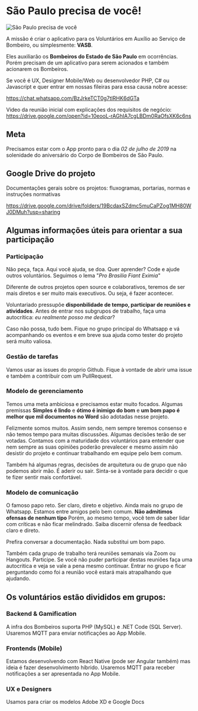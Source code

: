 # São Paulo precisa de você!

![São Paulo precisa de você](https://raw.githubusercontent.com/voluntarios193sp/docsgerais/master/cartaz-convocacao-01.jpeg "São Paulo precisa de você!")

A missão é criar o aplicativo para os Voluntários em Auxílio ao Serviço de Bombeiro, ou simplesmente: **VASB**.

Eles auxiliarão os **Bombeiros do Estado de São Paulo** em ocorrências. Porém precisam de um aplicativo para serem acionados e também acionarem os Bombeiros.

Se você é UX, Designer Mobile/Web ou desenvolvedor PHP, C# ou Javascript e quer entrar em nossas fileiras para essa causa nobre acesse:

https://chat.whatsapp.com/BzJrkeTCT0g7tIRHK6dGTa

Video da reunião inicial com explicações dos requisitos de negócio: https://drive.google.com/open?id=10eooL-rAGhIA7cgLBDm0RaOfsXK6c6ns

## Meta

Precisamos estar com o App pronto para o dia *02 de julho de 2019* na solenidade do aniversário do Corpo de Bombeiros de São Paulo.

## Google Drive do projeto

Documentações gerais sobre os projetos: fluxogramas, portarias, normas e instruções normativas

https://drive.google.com/drive/folders/19BcdaxSZdmc5muCaPZog1MH80WJ0DMuh?usp=sharing

## Algumas informações úteis para orientar a sua participação

### Participação

Não peça, faça. Aqui você ajuda, se doa. Quer aprender? Code e ajude outros voluntários. Seguimos o lema "*Pro Brasilia Fiant Eximia*"

Diferente de outros projetos open source e colaborativos, teremos de ser mais diretos e ser muito mais executivos. Ou seja, é fazer acontecer.

Voluntariado pressupõe **disponbilidade de tempo, participar de reuniões e atividades**. Antes de entrar nos subgrupos de trabalho, faça uma autocrítica: *eu realmente posso me dedicar*? 

Caso não possa, tudo bem. Fique no grupo principal do Whatsapp e vá acompanhando os eventos e em breve sua ajuda como tester do projeto será muito valiosa.

### Gestão de tarefas

Vamos usar as issues do proprio Github. Fique à vontade de abrir uma issue e também a contribuir com um PullRequest.

### Modelo de gerenciamento

Temos uma meta ambiciosa e precisamos estar muito focados. 
Algumas premissas **Simples é lindo** e **ótimo é inimigo do bom** e **um bom papo é melhor que mil documentos no Word** são adotadas nesse projeto.

Felizmente somos muitos. Assim sendo, nem sempre teremos consenso e não temos tempo para muitas discussões. Algumas decisões terão de ser votadas.
Contamos com a maturidade dos voluntários para entender que nem sempre as suas opiniões poderão prevalecer e mesmo assim não desistir do projeto
e continuar trabalhando em equipe pelo bem comum. 

Também há algumas regras, decisões de arquitetura ou de grupo que não podemos abrir mão. É aderir ou sair. 
Sinta-se à vontade para decidir o que te fizer sentir mais confortável.

### Modelo de comunicação

O famoso papo reto. Ser claro, direto e objetivo. Ainda mais no grupo de Whatsapp. Estamos entre amigos pelo bem comum. 
**Não admitimos ofensas de nenhum tipo** 
Porém, ao mesmo tempo, você tem de saber lidar com críticas e não ficar melindrado. Saiba discernir ofensa de feedback claro e direto.

Prefira conversar a documentação. Nada substitui um bom papo.

Também cada grupo de trabalho terá reuniões semanais via Zoom ou Hangouts. Participe. 
Se você não puder participar destas reuniões faça uma autocritica e veja se vale a pena mesmo continuar. 
Entrar no grupo e ficar perguntando como foi a reunião você estará mais atrapalhando que ajudando.

## Os voluntários estão divididos em grupos:

### Backend & Gamification

A infra dos Bombeiros suporta PHP (MySQL) e .NET Code (SQL Server). Usaremos MQTT para enviar notificações ao App Mobile.

### Frontends (Mobile)

Estamos desenvolvendo com React Native (pode ser Angular também) mas ideia é fazer desenvolvimento híbrido. Usaremos MQTT para receber notificações a ser apresentada no App Mobile.

### UX e Designers

Usamos para criar os modelos Adobe XD e Google Docs




